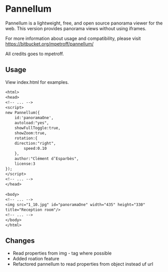 Pannellum
=========

Pannellum is a lightweight, free, and open source panorama viewer for the web. This version provides panorama views without
using iframes.

For more information about usage and compatibility, please visit https://bitbucket.org/mpetroff/pannellum/

All credits goes to mpetroff.

Usage
-----

View index.html for examples.

    <html>
    <head>
    <!-- ... -->
    <script>
    new Pannellum({
        id:'panoramaOne',
        autoload:"yes",
        showFullToggle:true,
        showZoom:true,
        rotation:{
        direction:"right",
            speed:0.10
        },
        author:"Clément d’Esparbès",
        license:3
    });
    </script>
    <!-- ... -->
    </head>

    <body>
    <!-- ... -->
    <img src="1_10.jpg" id="panoramaOne" width="435" height="330" title="Reception room"/>
    <!-- ... -->
    </body>
    </html>

Changes
-------
* Read properties from img - tag where possible
* Added roation feature
* Refactored pannellum to read properties from object instead uf url
